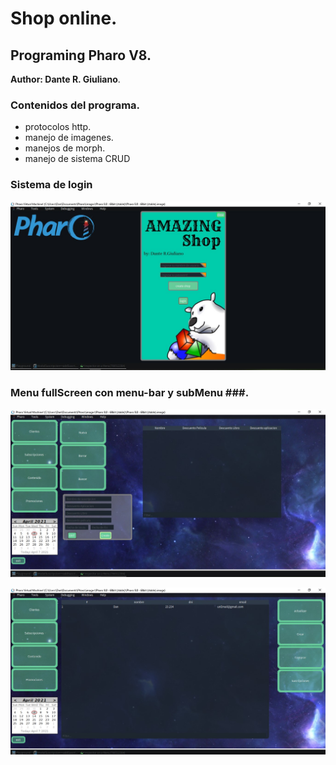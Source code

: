 # Shop online.
## Programing Pharo V8.

**Author: Dante R. Giuliano**.

### Contenidos del programa.
- protocolos http.
- manejo de imagenes.
- manejos de morph.
- manejo de sistema CRUD

### Sistema de login ###

![1](https://github.com/danteGiuliano/amazing_shop/blob/stable/imagenes%20de%20trabajo/Screenshot_3.jpg)

### Menu fullScreen con menu-bar y subMenu ###.

![2](https://github.com/danteGiuliano/amazing_shop/blob/stable/imagenes%20de%20trabajo/Screenshot_1.jpg)

![3](https://github.com/danteGiuliano/amazing_shop/blob/stable/imagenes%20de%20trabajo/Screenshot_2.jpg)
